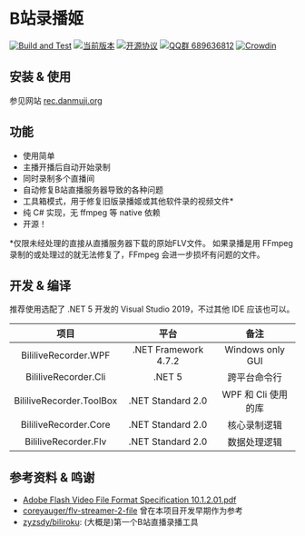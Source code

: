 # B站录播姬

[![Build and Test](https://github.com/Bililive/BililiveRecorder/actions/workflows/build.yml/badge.svg)](https://github.com/Bililive/BililiveRecorder/actions/workflows/build.yml)
[![当前版本](https://img.shields.io/github/tag/Bililive/BililiveRecorder.svg?label=当前版本)](#)
[![开源协议](https://img.shields.io/github/license/Bililive/BililiveRecorder.svg?label=开源协议)](#)
[![QQ群 689636812](https://img.shields.io/badge/QQ%E7%BE%A4-689636812-success)](https://jq.qq.com/?_wv=1027&k=5zVwEyf)
[![Crowdin](https://badges.crowdin.net/bililiverecorder/localized.svg)](https://crowdin.com/project/bililiverecorder)

## 安装 & 使用

参见网站 [rec.danmuji.org](https://rec.danmuji.org)

## 功能

- 使用简单
- 主播开播后自动开始录制
- 同时录制多个直播间
- 自动修复B站直播服务器导致的各种问题
- 工具箱模式，用于修复旧版录播姬或其他软件录的视频文件*
- 纯 C# 实现，无 ffmpeg 等 native 依赖
- 开源！

*仅限未经处理的直接从直播服务器下载的原始FLV文件。 如果录播是用 FFmpeg 录制的或处理过的就无法修复了，FFmpeg 会进一步损坏有问题的文件。

## 开发 & 编译

推荐使用选配了 .NET 5 开发的 Visual Studio 2019，不过其他 IDE 应该也可以。

项目 | 平台 | 备注
:---:|:---:|:---:
BililiveRecorder.WPF | .NET Framework 4.7.2 | Windows only GUI
BililiveRecorder.Cli | .NET 5 | 跨平台命令行
BililiveRecorder.ToolBox | .NET Standard 2.0 | WPF 和 Cli 使用的库
BililiveRecorder.Core | .NET Standard 2.0 | 核心录制逻辑
BililiveRecorder.Flv | .NET Standard 2.0 | 数据处理逻辑

## 参考资料 & 鸣谢

- [Adobe Flash Video File Format Specification 10.1.2.01.pdf](https://www.adobe.com/content/dam/acom/en/devnet/flv/video_file_format_spec_v10_1.pdf)
- [coreyauger/flv-streamer-2-file](https://github.com/coreyauger/flv-streamer-2-file) 曾在本项目开发早期作为参考
- [zyzsdy/biliroku](https://github.com/zyzsdy/biliroku): (大概是)第一个B站直播录播工具
